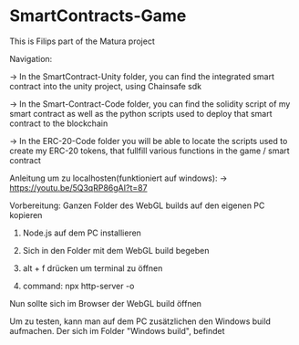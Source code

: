 # SmartContracts-Game
This is Filips part of the Matura project

Navigation:

-> In the SmartContract-Unity folder, you can find the integrated smart contract into the unity project, using Chainsafe sdk

-> In the Smart-Contract-Code folder, you can find the solidity script of my smart contract as well as the python scripts used to deploy that smart contract to the blockchain

-> In the ERC-20-Code folder you will be able to locate the scripts used to create my ERC-20 tokens, that fullfill various functions in the game / smart contract




Anleitung um zu localhosten(funktioniert auf windows):
-> https://youtu.be/5Q3qRP86gAI?t=87

Vorbereitung: Ganzen Folder des WebGL builds auf den eigenen PC kopieren

1. Node.js auf dem PC installieren

2. Sich in den Folder mit dem WebGL build begeben

3. alt + f drücken um terminal zu öffnen

4. command: npx http-server -o 

Nun sollte sich im Browser der WebGL build öffnen

Um zu testen, kann man auf dem PC zusätzlichen den Windows build aufmachen. Der sich im Folder "Windows build", befindet
